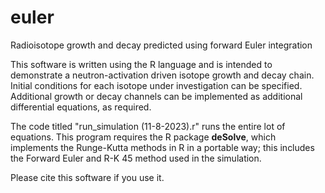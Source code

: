 # euler
Radioisotope growth and decay predicted using forward Euler integration

This software is written using the R language and is intended to demonstrate a neutron-activation driven isotope growth and decay chain. Initial conditions for each isotope under investigation can be specified. Additional growth or decay channels can be implemented as additional differential equations, as required.

The code titled "run_simulation (11-8-2023).r" runs the entire lot of equations. This program requires the R package <b>deSolve</b>, which implements the Runge-Kutta methods in R in a portable way; this includes the Forward Euler and R-K 45 method used in the simulation.

Please cite this software if you use it. 

